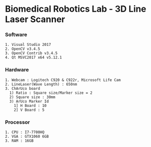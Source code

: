 # Biomedical Robotics Lab - 3D Line Laser Scanner

### Software
```
1. Visual Studio 2017
2. OpenCV v3.4.5
3. OpenCV Contrib v3.4.5
4. Qt MSVC2017 x64 v5.12.1
```

### Hardware
```
1. Webcam : Logitech C920 & C922r, Microsoft Life Cam
2. LineLaser(Wave Length) : 650nm
3. ChArUco board
  1) Ratio : Square size/Marker size = 2  
  2) Square size : 30mm  
  3) ArUco Marker Id
    1] H Board : 10
    2] V Board : 5
```

### Processor
```
1. CPU : I7-7700HQ
2. VGA : GTX1060 6GB
3. RAM : 16GB
```
